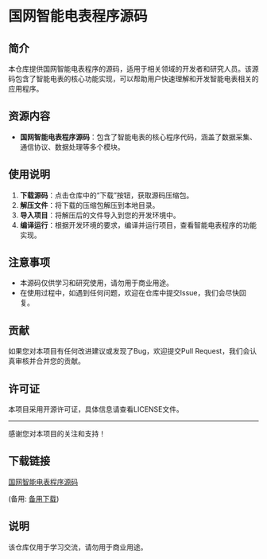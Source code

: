 # 国网智能电表程序源码

## 简介
本仓库提供国网智能电表程序的源码，适用于相关领域的开发者和研究人员。该源码包含了智能电表的核心功能实现，可以帮助用户快速理解和开发智能电表相关的应用程序。

## 资源内容
- **国网智能电表程序源码**：包含了智能电表的核心程序代码，涵盖了数据采集、通信协议、数据处理等多个模块。

## 使用说明
1. **下载源码**：点击仓库中的“下载”按钮，获取源码压缩包。
2. **解压文件**：将下载的压缩包解压到本地目录。
3. **导入项目**：将解压后的文件导入到您的开发环境中。
4. **编译运行**：根据开发环境的要求，编译并运行项目，查看智能电表程序的功能实现。

## 注意事项
- 本源码仅供学习和研究使用，请勿用于商业用途。
- 在使用过程中，如遇到任何问题，欢迎在仓库中提交Issue，我们会尽快回复。

## 贡献
如果您对本项目有任何改进建议或发现了Bug，欢迎提交Pull Request，我们会认真审核并合并您的贡献。

## 许可证
本项目采用开源许可证，具体信息请查看LICENSE文件。

---

感谢您对本项目的关注和支持！

## 下载链接
[国网智能电表程序源码](https://pan.quark.cn/s/fc00468082e5) 

(备用: [备用下载](https://pan.baidu.com/s/12PvbznwEaLoSumsyS1cjRQ?pwd=1234))

## 说明

该仓库仅用于学习交流，请勿用于商业用途。
